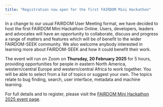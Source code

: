 ```yaml
---
title: "Registration now open for the first FAIRDOM Mini Hackathon"
---
```


In a change to our usual FAIRDOM User Meeting format, we have decided to host the first FAIRDOM Mini Hackathon Online. Users, developers, leaders and advocates will have an opportunity to collaborate, discuss and progress a range of matters and features which will be of benefit to the wider FAIRDOM-SEEK community. We also welcome anybody interested in learning more about FAIRDOM-SEEK and how it could benefit their work.

The event will run on Zoom on **Thursday, 20 February 2025** for 5 hours, providing opportunities for people in eastern North America, western/central Europe and western/central Africa to work together. 
You will be able to select from a list of topics or suggest your own. The topics relate to bug finding, search, user interface, metadata and machine learning.

For full details and to register, please visit the [FAIRDOM Mini Hackathon 2025 event page](/events/2025-02-20-FAIRDOM-mini-hackathon-online).
